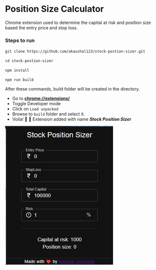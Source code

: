 # Position Size Calculator

Chrome extension used to determine the capital at risk and position size based the entry price and stop loss.


### Steps to run

`git clone https://github.com/akaushal123/stock-postion-sizer.git`

`cd stock-postion-sizer`

`npm install`

`npm run build`

After these commands, build folder will be created in the directory.
- Go to [**chrome://extensions/**](chrome://extensions)
- Toggle Developer mode 
- Click on `Load unpacked`
- Browse to `build` folder and select it.
- Voila! :tada: :confetti_ball: Extension added with name _**Stock Position Sizer**_


![img.png](img.png)